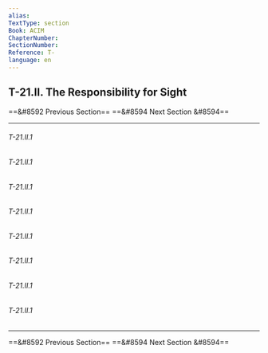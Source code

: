 ```yaml
---
alias: 
TextType: section
Book: ACIM
ChapterNumber: 
SectionNumber: 
Reference: T-
language: en
---
```

## T-21.II. The Responsibility for Sight

==&#8592 Previous Section== 
==&#8594 Next Section &#8594== 

***
###### T-21.II.1


###### T-21.II.1


###### T-21.II.1

###### T-21.II.1

###### T-21.II.1

###### T-21.II.1


###### T-21.II.1


###### T-21.II.1






***

==&#8592 Previous Section== 
==&#8594 Next Section &#8594== 
